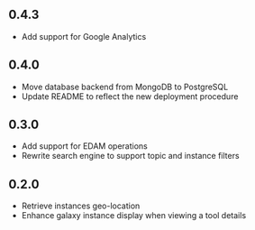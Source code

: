 ## 0.4.3

* Add support for Google Analytics

## 0.4.0

* Move database backend from MongoDB to PostgreSQL
* Update README to reflect the new deployment procedure

## 0.3.0

* Add support for EDAM operations
* Rewrite search engine to support topic and instance filters

## 0.2.0

* Retrieve instances geo-location
* Enhance galaxy instance display when viewing a tool details
